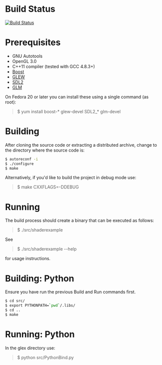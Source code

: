 # Build Status #

[![Build Status](https://travis-ci.org/jonny234x3/glex.svg?branch=master)](https://travis-ci.org/jonny234x3/glex/branches)

# Prerequisites #

* GNU Autotools
* OpenGL 3.0
* C++11 compiler (tested with GCC 4.8.3+)
* [Boost](http://www.boost.org/)
* [GLEW](http://glew.sourceforge.net/)
* [SDL2](https://www.libsdl.org/)
* [GLM](http://glm.g-truc.net/)

On Fedora 20 or later you can install these using a single command (as root):

> $ yum install boost-* glew-devel SDL2_* glm-devel

# Building #

After cloning the source code or extracting a distributed archive, change to the
directory where the source code is:

``` bash
$ autoreconf -i
$ ./configure
$ make
```

Alternatively, if you'd like to build the project in debug mode use:

> $ make CXXFLAGS=-DDEBUG

# Running #

The build process should create a binary that can be executed as follows:

> $ ./src/shaderexample

See

> $ ./src/shaderexample --help

for usage instructions.

# Building: Python #

Ensure you have run the previous Build and Run commands first.

``` bash
$ cd src/
$ export PYTHONPATH=`pwd`/.libs/
$ cd .. 
$ make
``` 

# Running: Python #

In the glex directory use:

> $ python src/PythonBind.py
